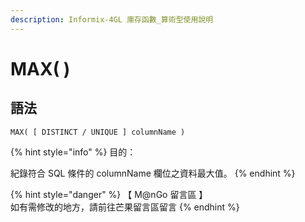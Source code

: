 ```yaml
---
description: Informix-4GL 庫存函數_算術型使用說明
---
```


# MAX( )

## 語法

```
MAX( [ DISTINCT / UNIQUE ] columnName )
```

{% hint style="info" %}
目的：

紀錄符合 SQL 條件的 columnName 欄位之資料最大值。
{% endhint %}

{% hint style="danger" %}
【 M@nGo 留言區 】\
如有需修改的地方，請前往芒果留言區留言
{% endhint %}
